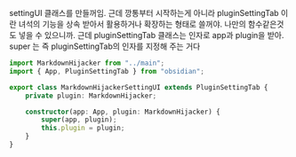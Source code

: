 settingUI 클래스를 만들꺼임.
근데 깡통부터 시작하는게 아니라 pluginSettingTab 이란 녀석의 기능을 상속 받아서 활용하거나 확장하는 형태로 쓸꺼야. 나만의 함수같은것도 넣을 수 있으니까. 
근데 pluginSettingTab 클래스는 인자로 app과 plugin을 받아. 
super 는 즉 pluginSettingTab의 인자를 지정해 주는 거다

```typescript
import MarkdownHijacker from "../main";
import { App, PluginSettingTab } from "obsidian";

export class MarkdownHijackerSettingUI extends PluginSettingTab {
	private plugin: MarkdownHijacker;

	constructor(app: App, plugin: MarkdownHijacker) {
		super(app, plugin);
		this.plugin = plugin;
	}
}
```